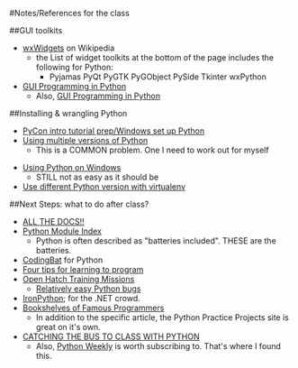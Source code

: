 #Notes/References for the class

##GUI toolkits
-  [wxWidgets](http://en.wikipedia.org/wiki/WxWidgets) on Wikipedia
    +  the List of widget toolkits at the bottom of the page includes the following for Python:
        *  Pyjamas PyQt PyGTK PyGObject PySide Tkinter wxPython
-  [GUI Programming in Python](https://wiki.python.org/moin/GuiProgramming)
    -  Also, [GUI Programming in Python](https://wiki.python.org/moin/GUI%20Programming%20in%20Python)

##Installing & wrangling Python
-  [PyCon intro tutorial prep/Windows set up Python](https://openhatch.org/wiki/PyCon_intro_tutorial_prep/Windows_set_up_Python)
-  [Using multiple versions of Python](http://stackoverflow.com/questions/20555517/using-multiple-versions-of-python)
    +  This is a COMMON problem. One I need to work out for myself
+  [Using Python on Windows](https://docs.python.org/3.4/using/windows.html#python-launcher-for-windows)
    *  STILL not as easy as it should be
+  [Use different Python version with virtualenv](http://stackoverflow.com/questions/1534210/use-different-python-version-with-virtualenv)

##Next Steps: what to do after class?
-  [ALL THE DOCS!!](https://docs.python.org/3/)
-  [Python Module Index](https://docs.python.org/3/py-modindex.html)
    +  Python is often described as "batteries included". THESE are the batteries.
-  [CodingBat](http://codingbat.com/python) for Python
-  [Four tips for learning to program](https://signalvnoise.com/posts/3014-four-tips-for-learning-how-to-program)
-  [Open Hatch Training Missions](https://openhatch.org/missions/)
    +  [Relatively easy Python bugs](https://openhatch.org/search/?q=&project=Python&toughness=bitesize&language=Python)
-  [IronPython](http://ironpython.net/); for the .NET crowd.
-  [Bookshelves of Famous Programmers](http://pythonpracticeprojects.com/programmer-bookshelves.html)
    +  In addition to the specific article, the Python Practice Projects site is great on it's own.
-  [CATCHING THE BUS TO CLASS WITH PYTHON](http://www.danielforsyth.me/catching-the-bus-to-class-with-python/?utm_source=Python+Weekly+Newsletter&utm_campaign=2b85e7832e-Python_Weekly_Issue_160_October_9_2014&utm_medium=email&utm_term=0_9e26887fc5-2b85e7832e-312680573)
    +  Also, [Python Weekly](http://www.pythonweekly.com/) is worth subscribing to. That's where I found this.
